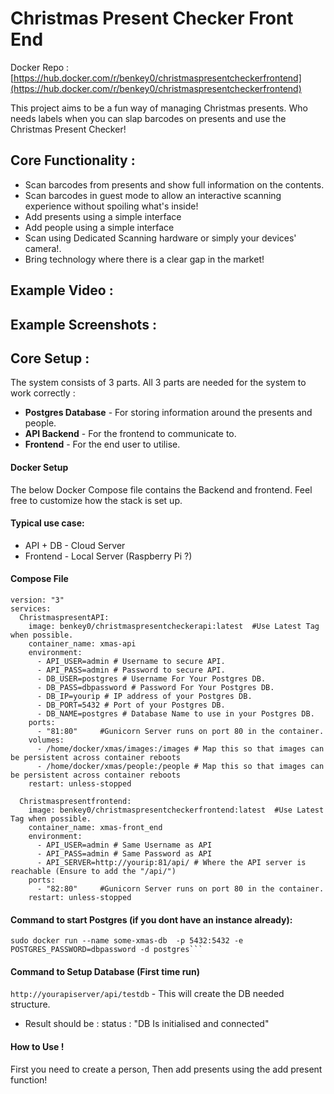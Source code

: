 # Christmas Present Checker Front End

Docker Repo : [https://hub.docker.com/r/benkey0/christmaspresentcheckerfrontend](https://hub.docker.com/r/benkey0/christmaspresentcheckerfrontend)

This project aims to be a fun way of managing Christmas presents. Who needs labels when you can slap barcodes on presents and use the Christmas Present Checker!

## __**Core Functionality :**__

* Scan barcodes from presents and show full information on the contents.
* Scan barcodes in guest mode to allow an interactive scanning experience without spoiling what's inside!
* Add presents using a simple interface
* Add people using a simple interface
* Scan using Dedicated Scanning hardware or simply your devices' camera!.
* Bring technology where there is a clear gap in the market!

## Example Video :


## Example Screenshots :

## Core Setup :

The system consists of 3 parts. All 3 parts are needed for the system to work correctly : 

*  **Postgres Database** - For storing information around the presents and people. 
* **API Backend** - For the frontend to communicate to.
* **Frontend** - For the end user to utilise.

#### **Docker Setup** 

The below Docker Compose file contains the Backend and frontend.
Feel free to customize how the stack is set up.

#### **Typical use case:**
* API + DB - Cloud Server
* Frontend - Local Server (Raspberry Pi ?)
#### **Compose File** 
```
version: "3"
services:
  ChristmaspresentAPI:
    image: benkey0/christmaspresentcheckerapi:latest  #Use Latest Tag when possible.
    container_name: xmas-api
    environment:
      - API_USER=admin # Username to secure API.
      - API_PASS=admin # Password to secure API.
      - DB_USER=postgres # Username For Your Postgres DB.
      - DB_PASS=dbpassword # Password For Your Postgres DB.
      - DB_IP=yourip # IP address of your Postgres DB.
      - DB_PORT=5432 # Port of your Postgres DB.
      - DB_NAME=postgres # Database Name to use in your Postgres DB. 
    ports:
      - "81:80" 	#Gunicorn Server runs on port 80 in the container. 
    volumes:
      - /home/docker/xmas/images:/images # Map this so that images can be persistent across container reboots
      - /home/docker/xmas/people:/people # Map this so that images can be persistent across container reboots
    restart: unless-stopped
    
  Christmaspresentfrontend:
    image: benkey0/christmaspresentcheckerfrontend:latest  #Use Latest Tag when possible.
    container_name: xmas-front_end
    environment:
      - API_USER=admin # Same Username as API
      - API_PASS=admin # Same Password as API
      - API_SERVER=http://yourip:81/api/ # Where the API server is reachable (Ensure to add the "/api/")
    ports:
      - "82:80" 	#Gunicorn Server runs on port 80 in the container. 
    restart: unless-stopped

```
#### Command to start Postgres (if you dont have an instance already):
```
sudo docker run --name some-xmas-db  -p 5432:5432 -e POSTGRES_PASSWORD=dbpassword -d postgres```
```

#### Command to Setup Database (First time run) 
`http://yourapiserver/api/testdb` - This will create the DB needed structure.
* Result should be : status : "DB Is initialised and connected"
#### How to Use !
First you need to create a person, Then add presents using the add present function!